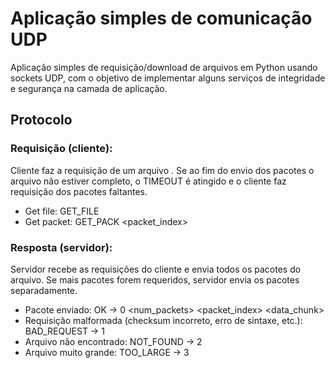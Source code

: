 # Aplicação simples de comunicação UDP

Aplicação simples de requisição/download de arquivos em Python usando sockets UDP, com o objetivo de implementar alguns serviços de integridade e segurança na camada de aplicação.

## Protocolo
### Requisição (cliente):
Cliente faz a requisição de um arquivo <filename>. Se ao fim do envio dos pacotes o arquivo não estiver completo, o TIMEOUT é atingido e o cliente faz requisição dos pacotes faltantes.
- Get file: GET_FILE <filename>
- Get packet: GET_PACK <filename> <packet_index>

### Resposta (servidor):
Servidor recebe as requisições do cliente e envia todos os pacotes do arquivo. Se mais pacotes forem requeridos, servidor envia os pacotes separadamente.
- Pacote enviado: OK -> 0 <num_packets> <packet_index> <data_chunk>
- Requisição malformada (checksum incorreto, erro de sintaxe, etc.): BAD_REQUEST -> 1
- Arquivo não encontrado: NOT_FOUND -> 2
- Arquivo muito grande: TOO_LARGE -> 3